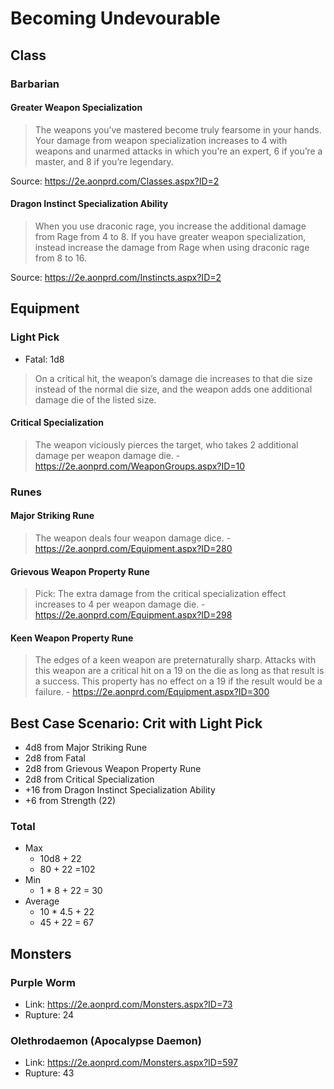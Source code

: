 # Becoming Undevourable

## Class

### Barbarian

#### Greater Weapon Specialization

>The weapons you’ve mastered become truly fearsome in your hands. 
>Your damage from weapon specialization increases to 4 with weapons and unarmed attacks in which you’re an expert, 
>6 if you’re a master, and 8 if you’re legendary. 

Source: https://2e.aonprd.com/Classes.aspx?ID=2

#### Dragon Instinct Specialization Ability

>When you use draconic rage, you increase the additional damage from Rage from 4 to 8.
>If you have greater weapon specialization, instead increase the damage from Rage when using draconic rage from 8 to 16.

Source: https://2e.aonprd.com/Instincts.aspx?ID=2

## Equipment

### Light Pick

- Fatal: 1d8

>On a critical hit, the weapon’s damage die increases to that die size instead of the normal die size,
>and the weapon adds one additional damage die of the listed size.

#### Critical Specialization

>The weapon viciously pierces the target, who takes 2 additional damage per weapon damage die. - https://2e.aonprd.com/WeaponGroups.aspx?ID=10

### Runes

#### Major Striking Rune

>The weapon deals four weapon damage dice. - https://2e.aonprd.com/Equipment.aspx?ID=280

#### Grievous Weapon Property Rune

>Pick: The extra damage from the critical specialization effect increases to 4 per weapon damage die. - https://2e.aonprd.com/Equipment.aspx?ID=298

#### Keen Weapon Property Rune

>The edges of a keen weapon are preternaturally sharp. Attacks with this weapon are a critical hit on a 19 on the die as long as that result is a success. This property has no effect on a 19 if the result would be a failure. - https://2e.aonprd.com/Equipment.aspx?ID=300

## Best Case Scenario: Crit with Light Pick

- 4d8 from Major Striking Rune
- 2d8 from Fatal
- 2d8 from Grievous Weapon Property Rune
- 2d8 from Critical Specialization
- +16 from Dragon Instinct Specialization Ability
- +6 from Strength (22)

### Total

- Max
  - 10d8 + 22
  - 80 + 22 =102
- Min
  - 1 * 8 + 22 = 30
- Average
  - 10 * 4.5 + 22
  - 45 + 22 = 67

## Monsters

### Purple Worm

- Link: https://2e.aonprd.com/Monsters.aspx?ID=73
- Rupture: 24

### Olethrodaemon (Apocalypse Daemon)

- Link: https://2e.aonprd.com/Monsters.aspx?ID=597
- Rupture: 43
